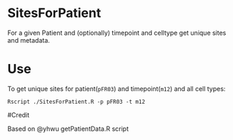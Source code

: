 # SitesForPatient
For a given Patient and (optionally) timepoint and celltype get unique sites and metadata.

# Use
To get unique sites for patient(`pFR03`) and timepoint(`m12`) 
and all cell types:
```
Rscript ./SitesForPatient.R -p pFR03 -t m12
```

#Credit

Based on @yhwu getPatientData.R script
